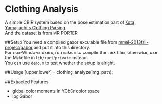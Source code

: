 Clothing Analysis
=====================

A simple CBIR system based on the pose estimation part of [Kota Yamaguchi's Clothing Parsing](http://www.cs.sunysb.edu/~kyamagu/research/clothing_parsing/).  
And the dataset is from [MR PORTER](http://www.mrporter.com/)

##Setup
You need a compiled gabor excutable file from [mmai-2013fall-project/gabor](https://github.com/sh1r0/mmai-2013fall-project/gabor) and put it into this directory.  
For non-Windows users, run `make.m` to compile the mex files, otherwise, use the Makefile in `lib/+uci/private` instead.  
You can use `demo.m` to test whether the setup is alright.  

##Usage
	[upper,lower] = clothing_analyze(img_path);

##Extracted Features
- global color moments in YCbCr color space
- log Gabor
